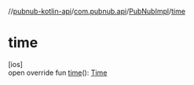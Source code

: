 //[pubnub-kotlin-api](../../../index.md)/[com.pubnub.api](../index.md)/[PubNubImpl](index.md)/[time](time.md)

# time

[ios]\
open override fun [time](time.md)(): [Time](../../com.pubnub.api.endpoints/-time/index.md)
